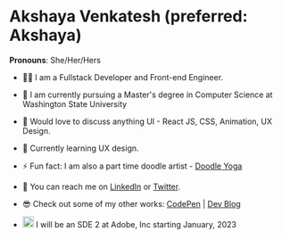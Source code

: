 # Akshaya Venkatesh (preferred: Akshaya)
**Pronouns**: She/Her/Hers

<!--
**akshaya-venkatesh8/akshaya-venkatesh8** is a ✨ _special_ ✨ repository because its `README.md` (this file) appears on your GitHub profile.

Here are some ideas to get you started:


- 🌱 I’m currently learning ...
- 👯 I’m looking to collaborate on ...
- 🤔 I’m looking for help with ...
- 💬 Ask me about ...
- 📫 How to reach me: ...
- 😄 Pronouns: ...
- ⚡ Fun fact: ...
-->

- 👩‍💻 I am a Fullstack Developer and Front-end Engineer.
- 🔭 I am currently pursuing a Master's degree in Computer Science at Washington State University
- 💬 Would love to discuss anything UI - React JS, CSS, Animation, UX Design.
- 🐍 Currently learning UX design.

- ⚡ Fun fact: I am also a part time doodle artist - [Doodle Yoga](https://www.instagram.com/doodleyoga.creations/)
- 👋 You can reach me on [LinkedIn](https://www.linkedin.com/in/akshaya-venkatesh8/) or [Twitter](https://twitter.com/venkyakshaya).
- 😎 Check out some of my other works: 
[CodePen](https://codepen.io/akshaya-venkatesh8) | 
[Dev Blog](https://dev.to/venkyakshaya/)

- <img src="https://user-images.githubusercontent.com/15035333/198851637-ecca056b-49b3-47f1-ac1e-50d84439fee8.png" alt="Adobe Logo" width="20" height="20"/> I will be an SDE 2 at Adobe, Inc starting January, 2023
